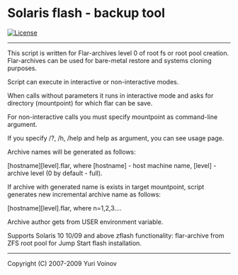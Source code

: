 # Solaris flash - backup tool
[![License](https://img.shields.io/badge/License-BSD%203--Clause-blue.svg)](https://github.com/yvoinov/solaris-flash/blob/main/LICENSE)
____________________________________________________________
This script is written for Flar-archives level 0 of root fs or root pool creation. Flar-archives can be used for bare-metal restore and systems cloning purposes.

Script can execute in interactive or non-interactive modes.

When calls without parameters it runs in interactive mode and asks for directory (mountpoint) for which flar can be save.

For non-interactive calls you must specify mountpoint as command-line argument.

If you specify /?, /h, /help and help as argument, you can see usage page.

Archive names will be generated as follows:

[hostname][level].flar, where [hostname] - host machine name, [level] - archive level (0 by default - full).

If archive with generated name is exists in target mountpoint, script generates new incremental archive name as follows:

[hostname][level].flar, where n=1,2,3....

Archive author gets from USER environment variable.

Supports Solaris 10 10/09 and above zflash functionality: flar-archive from ZFS root pool for Jump Start flash installation.
____________________________________________________________
Copyright (C) 2007-2009 Yuri Voinov
